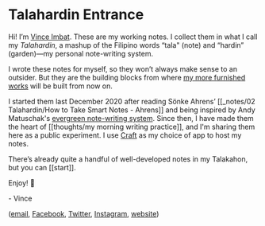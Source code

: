 # Talahardin Entrance

Hi! I’m [Vince Imbat](https://vinceimbat.com/). These are my working notes. I collect them in what I call my *Talahardin*, a mashup of the Filipino words “tala" (note) and “hardin” (garden)—my personal note-writing system.

I wrote these notes for myself, so they won’t always make sense to an outsider. But they are the building blocks from where [my more furnished works](https://vinceimbat.com/blog/) will be built from now on.

I started them last December 2020 after reading Sönke Ahrens’ [[_notes/02 Talahardin/How to Take Smart Notes - Ahrens]] and being inspired by Andy Matuschak's [evergreen note-writing system](https://notes.andymatuschak.org/z3SjnvsB5aR2ddsycyXofbYR7fCxo7RmKW2be). Since then, I have made them the heart of [[thoughts/my morning writing practice]], and I'm sharing them here as a public experiment. I use [Craft](https://www.craft.do/) as my choice of app to host my notes.

There’s already quite a handful of well-developed notes in my Talakahon, but you can [[start]].

Enjoy! 🙂

\- Vince

([email](mailto:vince@vinceimbat.com), [Facebook](https://www.facebook.com/vinceimbat), [Twitter](https://twitter.com/vinceimbat), [Instagram](https://www.instagram.com/vinceimbat/), [website](https://vinceimbat.com/))

